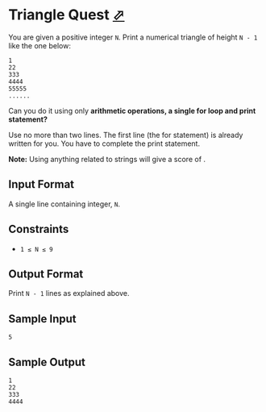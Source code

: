 # Triangle Quest [⬀](https://www.hackerrank.com/challenges/python-quest-1)

You are given a positive integer `N`. Print a numerical triangle of height `N - 1` like the one below:
```
1
22
333
4444
55555
......
```


Can you do it using only **arithmetic operations, a single for loop and print statement?**

Use no more than two lines. The first line (the for statement) is already written for you. You have to complete the print statement.

**Note:** Using anything related to strings will give a score of .

## Input Format
A single line containing integer, `N`.

## Constraints
- `1 ≤ N ≤ 9`

## Output Format
Print `N - 1` lines as explained above.

## Sample Input
```
5
```

## Sample Output
```
1
22
333
4444
```
